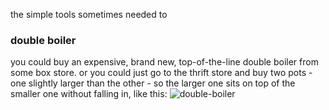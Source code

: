the simple tools sometimes needed to 

### double boiler

you could buy an expensive, brand new, top-of-the-line double boiler from some box store. or you could just go to the thrift store and buy two pots - one slightly larger than the other - so the larger one sits on top of the smaller one without falling in, like this: ![double-boiler](http://upload.wikimedia.org/wikipedia/commons/a/a8/Double_Boiler_with_Chocolate_%284328915875%29.jpg)